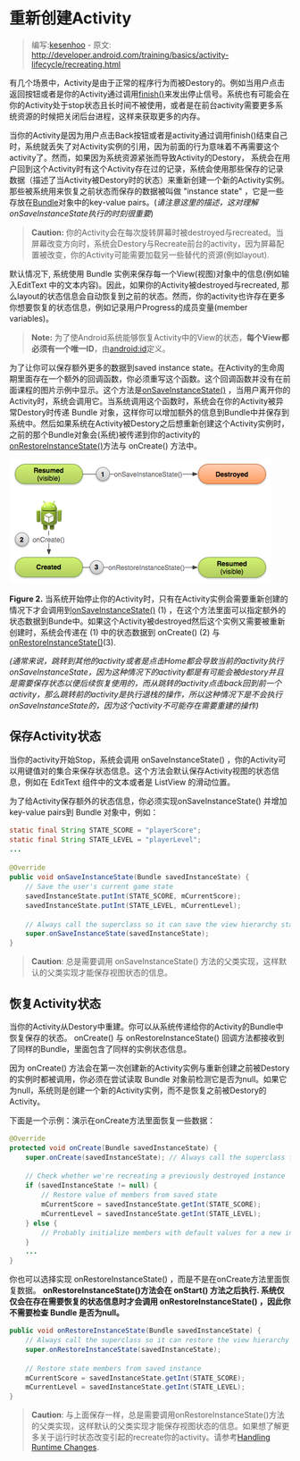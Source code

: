 # 重新创建Activity

> 编写:[kesenhoo](https://github.com/kesenhoo) - 原文: <http://developer.android.com/training/basics/activity-lifecycle/recreating.html>

有几个场景中，Activity是由于正常的程序行为而被Destory的。例如当用户点击返回按钮或者是你的Activity通过调用<a href="http://developer.android.com/reference/android/app/Activity.html#finish()">finish()</a>来发出停止信号。系统也有可能会在你的Activity处于stop状态且长时间不被使用，或者是在前台activity需要更多系统资源的时候把关闭后台进程，这样来获取更多的内存。

当你的Activity是因为用户点击Back按钮或者是activity通过调用finish()结束自己时，系统就丢失了对Activity实例的引用，因为前面的行为意味着不再需要这个activity了。然而，如果因为系统资源紧张而导致Activity的Destory， 系统会在用户回到这个Activity时有这个Activity存在过的记录，系统会使用那些保存的记录数据（描述了当Activity被Destory时的状态）来重新创建一个新的Activity实例。那些被系统用来恢复之前状态而保存的数据被叫做 "instance state" ，它是一些存放在[Bundle](http://developer.android.com/reference/android/os/Bundle.html)对象中的key-value pairs。(*请注意这里的描述，这对理解onSaveInstanceState执行的时刻很重要*)

> **Caution:** 你的Activity会在每次旋转屏幕时被destroyed与recreated。当屏幕改变方向时，系统会Destory与Recreate前台的activity，因为屏幕配置被改变，你的Activity可能需要加载另一些替代的资源(例如layout).

<!-- more -->

默认情况下, 系统使用 Bundle 实例来保存每一个View(视图)对象中的信息(例如输入EditText 中的文本内容)。因此，如果你的Activity被destroyed与recreated, 那么layout的状态信息会自动恢复到之前的状态。然而，你的activity也许存在更多你想要恢复的状态信息，例如记录用户Progress的成员变量(member variables)。

> **Note:** 为了使Android系统能够恢复Activity中的View的状态，**每个View都必须有一个唯一ID**，由[android:id](http://developer.android.com/reference/android/view/View.html#attr_android:id)定义。

为了让你可以保存额外更多的数据到saved instance state。在Activity的生命周期里面存在一个额外的回调函数，你必须重写这个函数。这个回调函数并没有在前面课程的图片示例中显示。这个方法是<a href="http://developer.android.com/reference/android/app/Activity.html#onSaveInstanceState(android.os.Bundle)">onSaveInstanceState()</a> ，当用户离开你的Activity时，系统会调用它。当系统调用这个函数时，系统会在你的Activity被异常Destory时传递 Bundle 对象，这样你可以增加额外的信息到Bundle中并保存到系统中。然后如果系统在Activity被Destory之后想重新创建这个Activity实例时，之前的那个Bundle对象会(系统)被传递到你的activity的<a href="http://developer.android.com/reference/android/app/Activity.html#onRestoreInstanceState(android.os.Bundle)">onRestoreInstanceState()</a>方法与 onCreate() 方法中。

![basic-lifecycle-savestate](basic-lifecycle-savestate.png)

**Figure 2.** 当系统开始停止你的Activity时，只有在Activity实例会需要重新创建的情况下才会调用到<a href="http://developer.android.com/reference/android/app/Activity.html#onSaveInstanceState(android.os.Bundle)">onSaveInstanceState()</a> (1) ，在这个方法里面可以指定额外的状态数据到Bunde中。如果这个Activity被destroyed然后这个实例又需要被重新创建时，系统会传递在 (1) 中的状态数据到 onCreate()  (2) 与 <a href="http://developer.android.com/reference/android/app/Activity.html#onRestoreInstanceState(android.os.Bundle)">onRestoreInstanceState()</a>(3).

*(通常来说，跳转到其他的activity或者是点击Home都会导致当前的activity执行onSaveInstanceState，因为这种情况下的activity都是有可能会被destory并且是需要保存状态以便后续恢复使用的，而从跳转的activity点击back回到前一个activity，那么跳转前的activity是执行退栈的操作，所以这种情况下是不会执行onSaveInstanceState的，因为这个activity不可能存在需要重建的操作)*



## 保存Activity状态

当你的activity开始Stop，系统会调用 onSaveInstanceState() ，你的Activity可以用键值对的集合来保存状态信息。这个方法会默认保存Activity视图的状态信息，例如在 EditText 组件中的文本或者是 ListView 的滑动位置。

为了给Activity保存额外的状态信息，你必须实现onSaveInstanceState() 并增加key-value pairs到 Bundle 对象中，例如：

```java
static final String STATE_SCORE = "playerScore";
static final String STATE_LEVEL = "playerLevel";
...

@Override
public void onSaveInstanceState(Bundle savedInstanceState) {
    // Save the user's current game state
    savedInstanceState.putInt(STATE_SCORE, mCurrentScore);
    savedInstanceState.putInt(STATE_LEVEL, mCurrentLevel);

    // Always call the superclass so it can save the view hierarchy state
    super.onSaveInstanceState(savedInstanceState);
}
```

> **Caution**: 总是需要调用 onSaveInstanceState() 方法的父类实现，这样默认的父类实现才能保存视图状态的信息。

## 恢复Activity状态

当你的Activity从Destory中重建。你可以从系统传递给你的Activity的Bundle中恢复保存的状态。 onCreate() 与 onRestoreInstanceState() 回调方法都接收到了同样的Bundle，里面包含了同样的实例状态信息。

因为 onCreate() 方法会在第一次创建新的Activity实例与重新创建之前被Destory的实例时都被调用，你必须在尝试读取 Bundle 对象前检测它是否为null。如果它为null，系统则是创建一个新的Activity实例，而不是恢复之前被Destory的Activity。

下面是一个示例：演示在onCreate方法里面恢复一些数据：

```java
@Override
protected void onCreate(Bundle savedInstanceState) {
    super.onCreate(savedInstanceState); // Always call the superclass first

    // Check whether we're recreating a previously destroyed instance
    if (savedInstanceState != null) {
        // Restore value of members from saved state
        mCurrentScore = savedInstanceState.getInt(STATE_SCORE);
        mCurrentLevel = savedInstanceState.getInt(STATE_LEVEL);
    } else {
        // Probably initialize members with default values for a new instance
    }
    ...
}
```

你也可以选择实现 onRestoreInstanceState()  ，而是不是在onCreate方法里面恢复数据。 **onRestoreInstanceState()方法会在 onStart() 方法之后执行. 系统仅仅会在存在需要恢复的状态信息时才会调用 onRestoreInstanceState() ，因此你不需要检查 Bundle 是否为null。**

```java
public void onRestoreInstanceState(Bundle savedInstanceState) {
    // Always call the superclass so it can restore the view hierarchy
    super.onRestoreInstanceState(savedInstanceState);

    // Restore state members from saved instance
    mCurrentScore = savedInstanceState.getInt(STATE_SCORE);
    mCurrentLevel = savedInstanceState.getInt(STATE_LEVEL);
}
```

> **Caution**: 与上面保存一样，总是需要调用onRestoreInstanceState()方法的父类实现，这样默认的父类实现才能保存视图状态的信息。如果想了解更多关于运行时状态改变引起的recreate你的activity。请参考[Handling Runtime Changes](http://developer.android.com/guide/topics/resources/runtime-changes.html).
